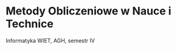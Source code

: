 # Metody Obliczeniowe w Nauce i Technice

Informatyka WIET, AGH, semestr IV

[Lab 1]: https://github.com/joannb1022/MOwNiT/blob/main/Lab1.ipynb

